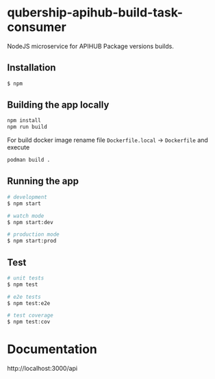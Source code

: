 # qubership-apihub-build-task-consumer

NodeJS microservice for APIHUB Package versions builds.

## Installation

```bash
$ npm
```

## Building the app locally

```bash
npm install
npm run build
```

For build docker image rename file `Dockerfile.local` -> `Dockerfile` and execute

```bash
podman build .
```


## Running the app

```bash
# development
$ npm start

# watch mode
$ npm start:dev

# production mode
$ npm start:prod
```

## Test

```bash
# unit tests
$ npm test

# e2e tests
$ npm test:e2e

# test coverage
$ npm test:cov
```

# Documentation

http://localhost:3000/api

